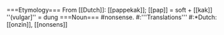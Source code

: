 ===Etymology===
From [[Dutch]]: [[pappekak]]; [[pap]] = soft + [[kak]] ''(vulgar]'' = dung
===Noun===
#nonsense.
#:'''Translations'''
#:*Dutch: [[onzin]], [[nonsens]]